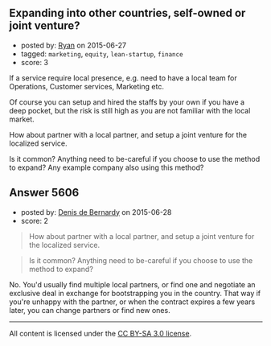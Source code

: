 ## Expanding into other countries, self-owned or joint venture?

- posted by: [Ryan](https://stackexchange.com/users/171062/ryan) on 2015-06-27
- tagged: `marketing`, `equity`, `lean-startup`, `finance`
- score: 3

If a service require local presence, e.g. need to have a local team for Operations, Customer services, Marketing etc.

Of course you can setup and hired the staffs by your own if you have a deep pocket, but the risk is still high as you are not familiar with the local market.

How about partner with a local partner, and setup a joint venture for the localized service. 

Is it common? Anything need to be-careful if you choose to use the method to expand? Any example company also using this method?



## Answer 5606

- posted by: [Denis de Bernardy](https://stackexchange.com/users/182468/denis-de-bernardy) on 2015-06-28
- score: 2

> How about partner with a local partner, and setup a joint venture for the localized service.

> Is it common? Anything need to be-careful if you choose to use the method to expand?

No. You'd usually find multiple local partners, or find one and negotiate an exclusive deal in exchange for bootstrapping you in the country. That way if you're unhappy with the partner, or when the contract expires a few years later, you can change partners or find new ones.




---

All content is licensed under the [CC BY-SA 3.0 license](https://creativecommons.org/licenses/by-sa/3.0/).
